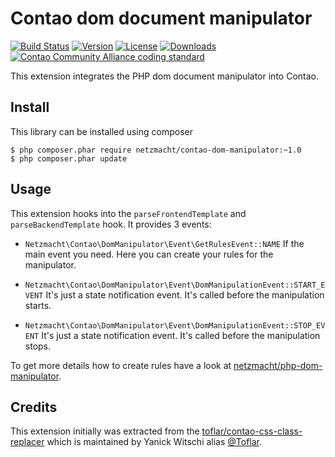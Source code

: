 
Contao dom document manipulator
===============================

[![Build Status](http://img.shields.io/travis/netzmacht/contao-dom-manipulator/master.svg?style=flat-square)](https://travis-ci.org/netzmacht/contao-dom-manipulator)
[![Version](http://img.shields.io/packagist/v/netzmacht/contao-dom-manipulator.svg?style=flat-square)](http://packagist.com/packages/netzmacht/contao-dom-manipulator)
[![License](http://img.shields.io/packagist/l/netzmacht/contao-dom-manipulator.svg?style=flat-square)](http://packagist.com/packages/netzmacht/contao-dom-manipulator)
[![Downloads](http://img.shields.io/packagist/dt/netzmacht/contao-dom-manipulator.svg?style=flat-square)](http://packagist.com/packages/netzmacht/contao-dom-manipulator)
[![Contao Community Alliance coding standard](http://img.shields.io/badge/cca-coding_standard-red.svg?style=flat-square)](https://github.com/contao-community-alliance/coding-standard)


This extension integrates the PHP dom document manipulator into Contao.

Install
---------------------------

This library can be installed using composer

```
$ php composer.phar require netzmacht/contao-dom-manipulator:~1.0
$ php composer.phar update
```

Usage
----------------------------

This extension hooks into the `parseFrontendTemplate` and `parseBackendTemplate` hook. It provides 3 events:

 * `Netzmacht\Contao\DomManipulator\Event\GetRulesEvent::NAME`
   If the main event you need. Here you can create your rules for the manipulator.
    
 * `Netzmacht\Contao\DomManipulator\Event\DomManipulationEvent::START_EVENT`
   It's just a state notification event. It's called before the manipulation starts.
 
 * `Netzmacht\Contao\DomManipulator\Event\DomManipulationEvent::STOP_EVENT`
   It's just a state notification event. It's called before the manipulation stops.

To get more details how to create rules have a look at
[netzmacht/php-dom-manipulator](https://github.com/netzmacht/php-dom-manipulator).

Credits
----------------------------

This extension initially was extracted from the [toflar/contao-css-class-replacer](https://github.com/Toflar/contao-css-class-replacer)
which is maintained by Yanick Witschi alias [@Toflar](https://github.com/Toflar).
